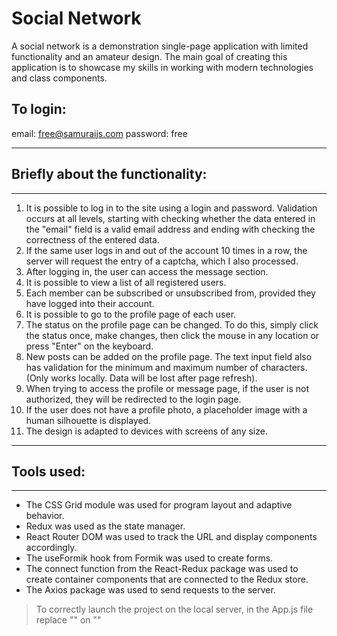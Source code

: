 # Social Network

A social network is a demonstration single-page application with limited functionality and an amateur design. The main goal of creating this application is to showcase my skills in working with modern technologies and class components.

## To login:

email: free@samuraijs.com
password: free
***
## Briefly about the functionality:
***
1. It is possible to log in to the site using a login and password. Validation occurs at all levels, starting with checking whether the data entered in the "email" field is a valid email address and ending with checking the correctness of the entered data.
2. If the same user logs in and out of the account 10 times in a row, the server will request the entry of a captcha, which I also processed.
3. After logging in, the user can access the message section.
4. It is possible to view a list of all registered users.
5. Each member can be subscribed or unsubscribed from, provided they have logged into their account.
6. It is possible to go to the profile page of each user.
7. The status on the profile page can be changed. To do this, simply click the status once, make changes, then click the mouse in any location or press "Enter" on the keyboard.
8. New posts can be added on the profile page. The text input field also has validation for the minimum and maximum number of characters. (Only works locally. Data will be lost after page refresh).
9. When trying to access the profile or message page, if the user is not authorized, they will be redirected to the login page.
10. If the user does not have a profile photo, a placeholder image with a human silhouette is displayed.
11. The design is adapted to devices with screens of any size.
***
## Tools used:
***
* The CSS Grid module was used for program layout and adaptive behavior.
* Redux was used as the state manager.
* React Router DOM was used to track the URL and display components accordingly.
* The useFormik hook from Formik was used to create forms.
* The connect function from the React-Redux package was used to create container components that are connected to the Redux store.
* The Axios package was used to send requests to the server.

>To correctly launch the project on the local server, in the App.js file replace
"<HashRouter basename={process.env.PUBLIC_URL}></HashRouter>"
on "<BrowserRouter></BrowserRouter>"
